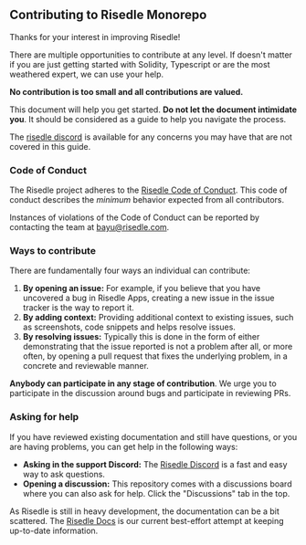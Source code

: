 ## Contributing to Risedle Monorepo

Thanks for your interest in improving Risedle!

There are multiple opportunities to contribute at any level. If doesn't matter
if you are just getting started with Solidity, Typescript or are the most
weathered expert, we can use your help.

**No contribution is too small and all contributions are valued.**

This document will help you get started. **Do not let the document intimidate
you**. It should be considered as a guide to help you navigate the process.

The [risedle discord][risedle-discord] is available for any concerns you may
have that are not covered in this guide.

### Code of Conduct

The Risedle project adheres to the [Risedle Code of Conduct][risedle-coc]. This
code of conduct describes the _minimum_ behavior expected from all contributors.

Instances of violations of the Code of Conduct can be reported by contacting the
team at [bayu@risedle.com](mailto:bayu@risedle.com).

### Ways to contribute

There are fundamentally four ways an individual can contribute:

1. **By opening an issue:** For example, if you believe that you have uncovered
   a bug in Risedle Apps, creating a new issue in the issue tracker is the way
   to report it.
2. **By adding context:** Providing additional context to existing issues, such
   as screenshots, code snippets and helps resolve issues.
3. **By resolving issues:** Typically this is done in the form of either
   demonstrating that the issue reported is not a problem after all, or more
   often, by opening a pull request that fixes the underlying problem, in a
   concrete and reviewable manner.

**Anybody can participate in any stage of contribution**. We urge you to
participate in the discussion around bugs and participate in reviewing PRs.

### Asking for help

If you have reviewed existing documentation and still have questions, or you are
having problems, you can get help in the following ways:

-   **Asking in the support Discord:** The [Risedle Discord][risedle-discord] is
    a fast and easy way to ask questions.
-   **Opening a discussion:** This repository comes with a discussions board
    where you can also ask for help. Click the "Discussions" tab in the top.

As Risedle is still in heavy development, the documentation can be a bit
scattered. The [Risedle Docs][risedle-docs] is our current best-effort attempt
at keeping up-to-date information.

[risedle-coc]: ./CODE_OF_CONDUCT.md
[risedle-discord]: https://discord.gg/YCSCd97SXj
[risedle-docs]: http://docs.risedle.com
